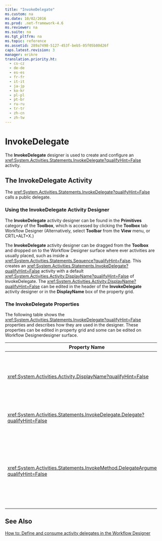 ```yaml
---
title: "InvokeDelegate"
ms.custom: na
ms.date: 10/02/2016
ms.prod: .net-framework-4.6
ms.reviewer: na
ms.suite: na
ms.tgt_pltfrm: na
ms.topic: reference
ms.assetid: 289a7498-5127-453f-beb5-05f05b80d26f
caps.latest.revision: 3
manager: erikre
translation.priority.ht: 
  - cs-cz
  - de-de
  - es-es
  - fr-fr
  - it-it
  - ja-jp
  - ko-kr
  - pl-pl
  - pt-br
  - ru-ru
  - tr-tr
  - zh-cn
  - zh-tw
---
```

# InvokeDelegate
The **InvokeDelegate** designer is used to create and configure an <xref:System.Activities.Statements.InvokeDelegate?qualifyHint=False> activity.  
  
## The InvokeDelegate Activity  
 The <xref:System.Activities.Statements.InvokeDelegate?qualifyHint=False> calls a public delegate.  
  
### Using the InvokeDelegate Activity Designer  
 The **InvokeDelegate** activity designer can be found in the **Primitives** category of the **Toolbox**, which is accessed by clicking the **Toolbox** tab Workflow Designer (Alternatively, select **Toolbar** from the **View** menu, or CRTL+ALT+X.)  
  
 The **InvokeDelegate** activity designer can be dragged from the **Toolbox** and dropped on to the Workflow Designer surface where ever activities are usually placed, such as inside a <xref:System.Activities.Statements.Sequence?qualifyHint=False>. This creates an <xref:System.Activities.Statements.InvokeDelegate?qualifyHint=False> activity with a default <xref:System.Activities.Activity.DisplayName?qualifyHint=False> of InvokeDelegate. The <xref:System.Activities.Activity.DisplayName?qualifyHint=False> can be edited in the header of the **InvokeDelegate** activity designer or in the **DisplayName** box of the property grid.  
  
### The InvokeDelegate Properties  
 The following table shows the <xref:System.Activities.Statements.InvokeDelegate?qualifyHint=False> properties and describes how they are used in the designer. These properties can be edited in property grid and some can be edited on Workflow Designerdesigner surface.  
  
|Property Name|Required|Usage|  
|-------------------|--------------|-----------|  
|<xref:System.Activities.Activity.DisplayName?qualifyHint=False>|False|The friendly name of the <xref:System.Activities.Statements.InvokeDelegate?qualifyHint=False> activity. The default value is InvokeDelegate.<br /><br /> Although the <xref:System.Activities.Activity.DisplayName?qualifyHint=False> is not strictly required, it is a best practice to use one.|  
|<xref:System.Activities.Statements.InvokeDelegate.Delegate?qualifyHint=False>|True|The name of the <xref:System.Activities.Statements.ActivityDelegate?qualifyHint=False> to be called when the activity executes. This property can be edited on designer surface. This is a mandatory property.|  
|<xref:System.Activities.Statements.InvokeMethod.DelegateArguments?qualifyHint=False>|False|The argument collection of the called delegate. The keys are the names of the <xref:System.Activities.Statements.ActivityDelegateParameter?qualifyHint=False> objects on the <xref:System.Activities.Statements.ActivityDelegate?qualifyHint=False> and the values are the arguments whose expressions are evaluated and assigned to the corresponding <xref:System.Activities.Statements.ActivityDelegateParameter?qualifyHint=False> objects. In the property grid, click the ellipses button in the **DelegateArguments** field, it displays the **DelegateArguments** dialog to let you set this property. Click the **Create Argument** field to add the arguments.|  
  
## See Also  
 [How to: Define and consume activity delegates in the Workflow Designer](../WF_Design/How-to--Define-and-consume-activity-delegates-in-the-Workflow-Designer.md)